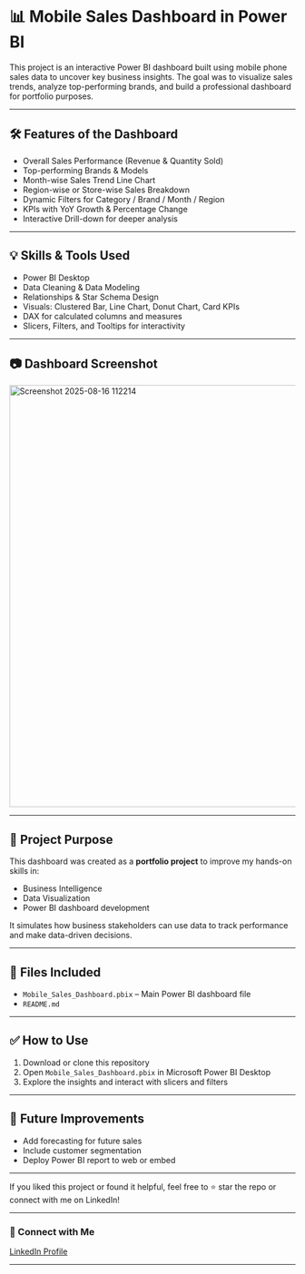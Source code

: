 # 📊 Mobile Sales Dashboard in Power BI

This project is an interactive Power BI dashboard built using mobile phone sales data to uncover key business insights. The goal was to visualize sales trends, analyze top-performing brands, and build a professional dashboard for portfolio purposes.

---

## 🛠 Features of the Dashboard

- Overall Sales Performance (Revenue & Quantity Sold)
- Top-performing Brands & Models
- Month-wise Sales Trend Line Chart
- Region-wise or Store-wise Sales Breakdown
- Dynamic Filters for Category / Brand / Month / Region
- KPIs with YoY Growth & Percentage Change
- Interactive Drill-down for deeper analysis

---

## 💡 Skills & Tools Used

- Power BI Desktop
- Data Cleaning & Data Modeling
- Relationships & Star Schema Design
- Visuals: Clustered Bar, Line Chart, Donut Chart, Card KPIs
- DAX for calculated columns and measures
- Slicers, Filters, and Tooltips for interactivity

---

## 📷 Dashboard Screenshot

<img width="1338" height="744" alt="Screenshot 2025-08-16 112214" src="https://github.com/user-attachments/assets/bcdaadb5-a0e9-4c2f-bfc9-e3f7fbb6df31" />


---

## 🚀 Project Purpose

This dashboard was created as a **portfolio project** to improve my hands-on skills in:
- Business Intelligence
- Data Visualization
- Power BI dashboard development

It simulates how business stakeholders can use data to track performance and make data-driven decisions.

---

## 📁 Files Included

- `Mobile_Sales_Dashboard.pbix` – Main Power BI dashboard file
- `README.md`

---

## ✅ How to Use

1. Download or clone this repository
2. Open `Mobile_Sales_Dashboard.pbix` in Microsoft Power BI Desktop
3. Explore the insights and interact with slicers and filters

---

## 📌 Future Improvements

- Add forecasting for future sales
- Include customer segmentation
- Deploy Power BI report to web or embed

---

If you liked this project or found it helpful, feel free to ⭐ star the repo or connect with me on LinkedIn!

---

### 🔗 Connect with Me

[LinkedIn Profile](#) <!-- Replace with your LinkedIn URL -->

---

